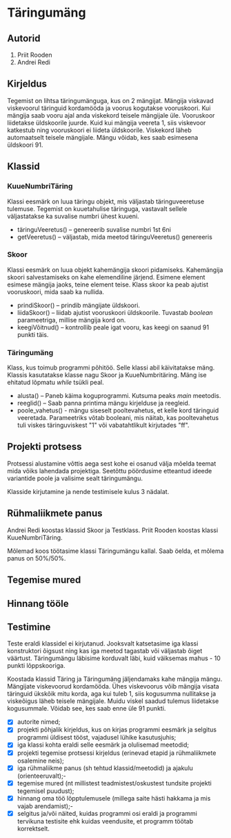 # Täringumäng

## Autorid

1. Priit Rooden
2. Andrei Redi

## Kirjeldus 

Tegemist on lihtsa täringumänguga, kus on 2 mängijat. Mängija viskavad viskevoorul täringuid kordamööda ja voorus kogutakse vooruskoori. 
Kui mängija saab vooru ajal anda viskekord teisele mängijale üle. Vooruskoor liidetakse üldskoorile juurde. Kuid kui mängija veereta 1, siis viskevoor katkestub 
ning vooruskoori ei liideta üldskoorile. Viskekord läheb automaatselt teisele mängijale. Mängu võidab, kes saab esimesena üldskoori 91. 

## Klassid 

### KuueNumbriTäring

Klassi eesmärk on luua täringu objekt, mis väljastab täringuveeretuse tulemuse. 
Tegemist on kuuetahulise täringuga, vastavalt sellele väljastatakse ka suvalise numbri ühest kuueni. 

- täringuVeeretus() – genereerib suvalise numbri 1st  6ni
- getVeeretus() – väljastab, mida meetod täringuVeeretus() genereeris

### Skoor

Klassi eesmärk on luua objekt kahemängija skoori pidamiseks. Kahemängija skoori salvestamiseks on kahe  elemendiline järjend. Esimene element esimese mängija jaoks, teine element teise. Klass skoor ka peab ajutist vooruskoori, mida saab ka nullida.

- prindiSkoor() – prindib mängijate üldskoori.
- liidaSkoor() – liidab ajutist vooruskoori üldskoorile. Tuvastab _boolean_ parameetriga, millise mängija kord on. 
- keegiVõitnud() – kontrollib peale igat vooru, kas keegi on saanud 91 punkti täis. 


### Täringumäng

Klass, kus toimub programmi põhitöö. Selle klassi abil käivitatakse mäng. Klassis kasutatakse klasse nagu Skoor ja KuueNumbritäring. Mäng ise ehitatud lõpmatu _while_ tsükli peal. 

- alusta() – Paneb käima koguprogrammi. Kutsuma peaks _main_ meetodis. 
- reeglid() – Saab panna printima mängu kirjelduse ja reegleid.
- poole_vahetus() - mängu siseselt pooltevahetus, et kelle kord täringuid veeretada. Parameetriks võtab booleani, mis näitab, kas pooltevahetus tuli viskes täringuviskest "1" või vabatahtlikult kirjutades "ff".


## Projekti protsess
Protsessi alustamine võttis aega sest kohe ei osanud välja mõelda teemat mida võiks lahendada projektiga. 
Seetõttu pöördusime etteantud ideede variantide poole ja valisime sealt täringumängu.

Klasside kirjutamine ja nende testimisele kulus 3 nädalat.

## Rühmaliikmete panus
Andrei Redi koostas klassid  Skoor ja Testklass.
Priit Rooden koostas klassi KuueNumbriTäring.

Mõlemad koos töötasime klassi Täringumängu kallal. 
Saab öelda, et mõlema panus on 50%/50%.

## Tegemise mured

## Hinnang tööle

## Testimine

Teste eraldi klassidel ei kirjutanud. Jooksvalt katsetasime iga klassi konstruktori õigsust ning kas iga meetod tagastab või väljastab õiget väärtust. 
Täringumängu läbisime korduvalt läbi, kuid väiksemas mahus - 10 punkti lõppskooriga.


  Koostada klassid Täring ja Täringumäng jäljendamaks kahe mängija mängu. 
  Mängijate viskevoorud kordamööda. Ühes viskevoorus võib mängija visata täringuid ükskõik mitu korda, 
  aga kui tuleb 1, siis kogusumma nullitakse ja viskeõigus läheb teisele mängijale. 
  Muidu viskel saadud tulemus liidetakse kogusummale. Võidab see, kes saab enne üle 91 punkti. 

- [x] autorite nimed;
- [x] projekti põhjalik kirjeldus, kus on kirjas programmi eesmärk ja selgitus programmi üldisest tööst, vajadusel lühike kasutusjuhis;
- [x] iga klassi kohta eraldi selle eesmärk ja olulisemad meetodid;
- [x] projekti tegemise protsessi kirjeldus (erinevad etapid ja rühmaliikmete osalemine neis);
- [x] iga rühmaliikme panus (sh tehtud klassid/meetodid) ja ajakulu (orienteeruvalt);- 
- [x] tegemise mured (nt millistest teadmistest/oskustest tundsite projekti tegemisel puudust);
- [x] hinnang oma töö lõpptulemusele (millega saite hästi hakkama ja mis vajab arendamist);- 
- [x] selgitus ja/või näited, kuidas programmi osi eraldi ja programmi tervikuna testisite ehk kuidas veendusite, et programm töötab korrektselt.
